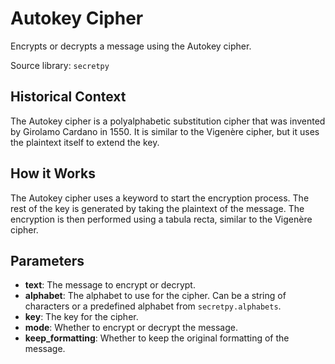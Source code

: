 
# Autokey Cipher

Encrypts or decrypts a message using the Autokey cipher.

Source library: `secretpy`

## Historical Context

The Autokey cipher is a polyalphabetic substitution cipher that was invented by Girolamo Cardano in 1550. It is similar to the Vigenère cipher, but it uses the plaintext itself to extend the key.

## How it Works

The Autokey cipher uses a keyword to start the encryption process. The rest of the key is generated by taking the plaintext of the message. The encryption is then performed using a tabula recta, similar to the Vigenère cipher.

## Parameters

- **text**: The message to encrypt or decrypt.
- **alphabet**: The alphabet to use for the cipher. Can be a string of characters or a predefined alphabet from `secretpy.alphabets`.
- **key**: The key for the cipher.
- **mode**: Whether to encrypt or decrypt the message.
- **keep_formatting**: Whether to keep the original formatting of the message.
